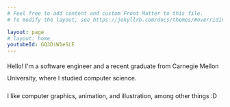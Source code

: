 ```yaml
---
# Feel free to add content and custom Front Matter to this file.
# To modify the layout, see https://jekyllrb.com/docs/themes/#overriding-theme-defaults

layout: page
# layout: home
youtubeId: GQ3DiW1eSLE
---
```

<div style="line-height: 200%; float : 'right'%">

<p>
Hello! I'm a software engineer and a recent graduate from Carnegie Mellon University, where I studied computer science. 
</p>
<p>
I like computer graphics, animation, and illustration, among other things :D
</p>

</div>
